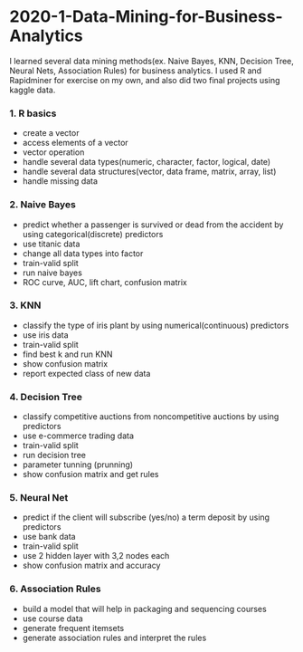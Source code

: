 # 2020-1-Data-Mining-for-Business-Analytics
I learned several data mining methods(ex. Naive Bayes, KNN, Decision Tree, Neural Nets, Association Rules) for business analytics.
I used R and Rapidminer for exercise on my own, and also did two final projects using kaggle data.

### 1. R basics
- create a vector
- access elements of a vector
- vector operation
- handle several data types(numeric, character, factor, logical, date)
- handle several data structures(vector, data frame, matrix, array, list)
- handle missing data

### 2. Naive Bayes
- predict whether a passenger is survived or dead from the accident by using categorical(discrete) predictors
- use titanic data
- change all data types into factor
- train-valid split
- run naive bayes
- ROC curve, AUC, lift chart, confusion matrix

### 3. KNN
- classify the type of iris plant by using numerical(continuous) predictors
- use iris data
- train-valid split
- find best k and run KNN
- show confusion matrix
- report expected class of new data

### 4. Decision Tree
- classify competitive auctions from noncompetitive auctions by using predictors
- use e-commerce trading data
- train-valid split
- run decision tree
- parameter tunning (prunning)
- show confusion matrix and get rules 

### 5. Neural Net
- predict if the client will subscribe (yes/no) a term deposit by using predictors
- use bank data
- train-valid split
- use 2 hidden layer with 3,2 nodes each
- show confusion matrix and accuracy

### 6. Association Rules
- build a model that will help in packaging and sequencing courses
- use course data
- generate frequent itemsets
- generate association rules and interpret the rules

